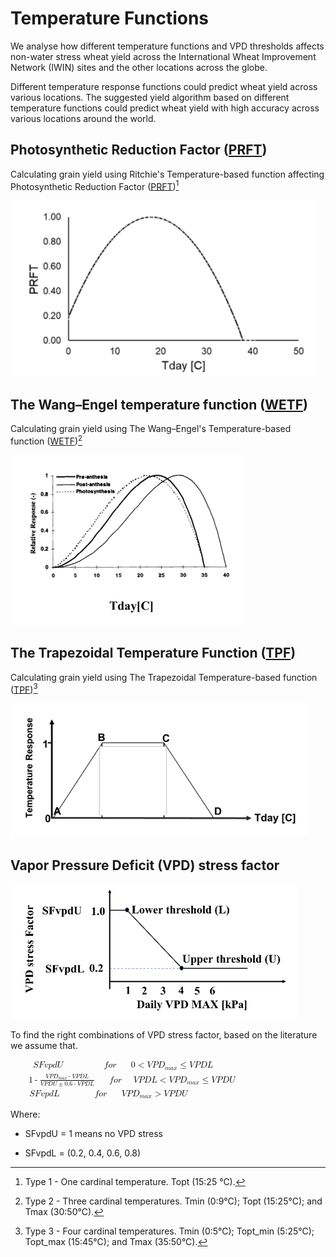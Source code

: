 # Temperature Functions

We analyse how different temperature functions and VPD thresholds affects non-water stress wheat yield across the International Wheat Improvement Network (IWIN) sites and the other locations across the globe.


Different temperature response functions could predict wheat yield across various locations. 
The suggested yield algorithm based on different temperature functions could predict wheat yield with high accuracy across various locations around the world.


## Photosynthetic Reduction Factor ([PRFT])

Calculating grain yield using Ritchie's Temperature-based function affecting Photosynthetic Reduction Factor ([PRFT])[^1]

  [PRFT]: prft.md

![PRFT figure](./assets/PRFT_figure.png)

## The Wang–Engel temperature function ([WETF])

Calculating grain yield using The Wang–Engel's Temperature-based function ([WETF])[^2]

  [WETF]: weft.md

![WETF figure](./assets/WETF_figure.png)

## The Trapezoidal Temperature Function ([TPF])

Calculating grain yield using The Trapezoidal Temperature-based function ([TPF])[^3]

  [TPF]: tpf.md

![TPF figure](./assets/TPF_figure.png)


## Vapor Pressure Deficit (VPD) stress factor

![VPD stress factor](./assets/VPD_StressFactor.png)

To find the right combinations of VPD stress factor, based on the literature we assume that. 

<math xmlns="http://www.w3.org/1998/Math/MathML">
  <mfenced mathcolor="#000000" open="{" close="" separators="|">
    <mrow>
      <mtable mathcolor="#000000">
        <mtr>
          <mtd>
            <mrow>
              <maligngroup/>
              <mi mathcolor="#000000">S</mi>
              <mi mathcolor="#000000">F</mi>
              <mi mathcolor="#000000">v</mi>
              <mi mathcolor="#000000">p</mi>
              <mi mathcolor="#000000">d</mi>
              <mi mathcolor="#000000">U</mi>
              <mi mathcolor="#000000"> </mi>
              <mi mathcolor="#000000"> </mi>
              <mi mathcolor="#000000"> </mi>
              <mi mathcolor="#000000"> </mi>
              <mi mathcolor="#000000"> </mi>
              <mi mathcolor="#000000"> </mi>
              <mi mathcolor="#000000"> </mi>
              <mi mathcolor="#000000"> </mi>
              <mi mathcolor="#000000"> </mi>
              <mi mathcolor="#000000"> </mi>
              <mi mathcolor="#000000"> </mi>
              <mi mathcolor="#000000"> </mi>
              <mi mathcolor="#000000"> </mi>
              <mi mathcolor="#000000"> </mi>
              <mi mathcolor="#000000">f</mi>
              <mi mathcolor="#000000">o</mi>
              <mi mathcolor="#000000">r</mi>
              <mi mathcolor="#000000"> </mi>
              <mi mathcolor="#000000"> </mi>
              <mi mathcolor="#000000"> </mi>
              <mi mathcolor="#000000"> </mi>
              <mi mathcolor="#000000"> </mi>
              <msub>
                <mrow>
                  <mn mathcolor="#000000">0</mn>
                  <mo mathcolor="#000000">&lt;</mo>
                  <mi mathcolor="#000000">V</mi>
                  <mi mathcolor="#000000">P</mi>
                  <mi mathcolor="#000000">D</mi>
                </mrow>
                <mrow>
                  <mi mathcolor="#000000">m</mi>
                  <mi mathcolor="#000000">a</mi>
                  <mi mathcolor="#000000">x</mi>
                </mrow>
              </msub>
              <mo mathcolor="#000000">≤</mo>
              <mi mathcolor="#000000">V</mi>
              <mi mathcolor="#000000">P</mi>
              <mi mathcolor="#000000">D</mi>
              <mi mathcolor="#000000">L</mi>
              <mi mathcolor="#000000"> </mi>
            </mrow>
          </mtd>
        </mtr>
        <mtr>
          <mtd>
            <mrow>
              <maligngroup/>
              <mi mathcolor="#000000"> </mi>
              <mi mathcolor="#000000"> </mi>
              <mi mathcolor="#000000"> </mi>
              <mi mathcolor="#000000"> </mi>
              <mi mathcolor="#000000"> </mi>
              <mn mathcolor="#000000">1</mn>
              <mo mathcolor="#000000">-</mo>
              <mfrac mathcolor="#000000">
                <mrow>
                  <msub>
                    <mrow>
                      <mi mathcolor="#000000">V</mi>
                      <mi mathcolor="#000000">P</mi>
                      <mi mathcolor="#000000">D</mi>
                    </mrow>
                    <mrow>
                      <mi mathcolor="#000000">m</mi>
                      <mi mathcolor="#000000">a</mi>
                      <mi mathcolor="#000000">x</mi>
                    </mrow>
                  </msub>
                  <mo mathcolor="#000000">-</mo>
                  <mi mathcolor="#000000">V</mi>
                  <mi mathcolor="#000000">P</mi>
                  <mi mathcolor="#000000">D</mi>
                  <mi mathcolor="#000000">L</mi>
                </mrow>
                <mrow>
                  <mi mathcolor="#000000">V</mi>
                  <mi mathcolor="#000000">P</mi>
                  <mi mathcolor="#000000">D</mi>
                  <mi mathcolor="#000000">U</mi>
                  <mo mathcolor="#000000">±</mo>
                  <mn mathcolor="#000000">0.6</mn>
                  <mo mathcolor="#000000">-</mo>
                  <mi mathcolor="#000000">V</mi>
                  <mi mathcolor="#000000">P</mi>
                  <mi mathcolor="#000000">D</mi>
                  <mi mathcolor="#000000">L</mi>
                </mrow>
              </mfrac>
              <mi mathcolor="#000000"> </mi>
              <mi mathcolor="#000000"> </mi>
              <mi mathcolor="#000000"> </mi>
              <mi mathcolor="#000000"> </mi>
              <mi mathcolor="#000000"> </mi>
              <mi mathcolor="#000000">f</mi>
              <mi mathcolor="#000000">o</mi>
              <mi mathcolor="#000000">r</mi>
              <mi mathcolor="#000000"> </mi>
              <mi mathcolor="#000000"> </mi>
              <mi mathcolor="#000000"> </mi>
              <mi mathcolor="#000000"> </mi>
              <mi mathcolor="#000000">V</mi>
              <mi mathcolor="#000000">P</mi>
              <mi mathcolor="#000000">D</mi>
              <mi mathcolor="#000000">L</mi>
              <mo mathcolor="#000000">&lt;</mo>
              <msub>
                <mrow>
                  <mi mathcolor="#000000">V</mi>
                  <mi mathcolor="#000000">P</mi>
                  <mi mathcolor="#000000">D</mi>
                </mrow>
                <mrow>
                  <mi mathcolor="#000000">m</mi>
                  <mi mathcolor="#000000">a</mi>
                  <mi mathcolor="#000000">x</mi>
                </mrow>
              </msub>
              <mo mathcolor="#000000">≤</mo>
              <mi mathcolor="#000000">V</mi>
              <mi mathcolor="#000000">P</mi>
              <mi mathcolor="#000000">D</mi>
              <mi mathcolor="#000000">U</mi>
            </mrow>
          </mtd>
        </mtr>
        <mtr>
          <mtd>
            <mrow>
              <maligngroup/>
              <mi mathcolor="#000000">S</mi>
              <mi mathcolor="#000000">F</mi>
              <mi mathcolor="#000000">v</mi>
              <mi mathcolor="#000000">p</mi>
              <mi mathcolor="#000000">d</mi>
              <mi mathcolor="#000000">L</mi>
              <mi mathcolor="#000000"> </mi>
              <mi mathcolor="#000000"> </mi>
              <mi mathcolor="#000000"> </mi>
              <mi mathcolor="#000000"> </mi>
              <mi mathcolor="#000000"> </mi>
              <mi mathcolor="#000000"> </mi>
              <mi mathcolor="#000000"> </mi>
              <mi mathcolor="#000000"> </mi>
              <mi mathcolor="#000000"> </mi>
              <mi mathcolor="#000000"> </mi>
              <mi mathcolor="#000000"> </mi>
              <mi mathcolor="#000000"> </mi>
              <mi mathcolor="#000000">f</mi>
              <mi mathcolor="#000000">o</mi>
              <mi mathcolor="#000000">r</mi>
              <mi mathcolor="#000000"> </mi>
              <mi mathcolor="#000000"> </mi>
              <mi mathcolor="#000000"> </mi>
              <mi mathcolor="#000000"> </mi>
              <mi mathcolor="#000000"> </mi>
              <msub>
                <mrow>
                  <mi mathcolor="#000000">V</mi>
                  <mi mathcolor="#000000">P</mi>
                  <mi mathcolor="#000000">D</mi>
                </mrow>
                <mrow>
                  <mi mathcolor="#000000">m</mi>
                  <mi mathcolor="#000000">a</mi>
                  <mi mathcolor="#000000">x</mi>
                </mrow>
              </msub>
              <mo mathcolor="#000000">&gt;</mo>
              <mi mathcolor="#000000">V</mi>
              <mi mathcolor="#000000">P</mi>
              <mi mathcolor="#000000">D</mi>
              <mi mathcolor="#000000">U</mi>
              <mi mathcolor="#000000"> </mi>
              <mi mathcolor="#000000"> </mi>
              <mi mathcolor="#000000"> </mi>
              <mi mathcolor="#000000"> </mi>
              <mi mathcolor="#000000"> </mi>
              <mi mathcolor="#000000"> </mi>
              <mi mathcolor="#000000"> </mi>
              <mi mathcolor="#000000"> </mi>
              <mi mathcolor="#000000"> </mi>
              <mi mathcolor="#000000"> </mi>
              <mi mathcolor="#000000"> </mi>
            </mrow>
          </mtd>
        </mtr>
      </mtable>
    </mrow>
  </mfenced>
</math>


Where:

- SFvpdU = 1 means no VPD stress 
- SFvpdL =  (0.2, 0.4, 0.6, 0.8)



  [^1]: Type 1 - One cardinal temperature. Topt  (15:25 °C).
  [^2]: Type 2 - Three cardinal temperatures. Tmin (0:9°C); Topt (15:25°C); and Tmax (30:50°C).
  [^3]: Type 3 - Four cardinal temperatures. Tmin (0:5°C); Topt_min (5:25°C); Topt_max (15:45°C); and Tmax (35:50°C).
